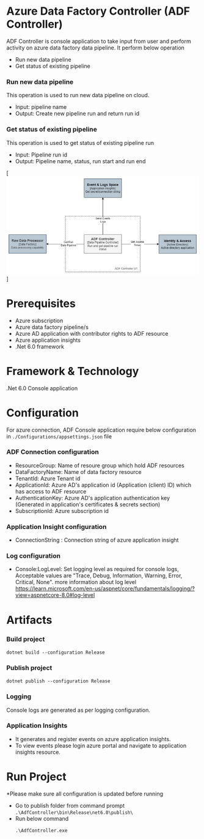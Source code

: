 ﻿# Azure Data Factory Controller (ADF Controller)

ADF Controller is console application to take input from user and perform activity on azure data factory data pipeline. It perform below operation

- Run new data pipeline
- Get status of existing pipeline

### Run new data pipeline

This operation is used to run new data pipeline on cloud.

- Input: pipeline name
- Output: Create new pipeline run and return run id

### Get status of existing pipeline

This operation is used to get status of existing pipeline run

- Input: Pipeline run id
- Output: Pipeline name, status, run start and run end

[![ADFController](./Documentation/image/ADFController.jpg)]

# Prerequisites

- Azure subscription
- Azure data factory pipeline/s
- Azure AD application with contributor rights to ADF resource
- Azure application insights
- .Net 6.0 framework

# Framework & Technology

.Net 6.0 Console application

# Configuration

For azure connection, ADF Console application require below configuration in `./Configurations/appsettings.json` file

### ADF Connection configuration

- ResourceGroup: Name of resoure group which hold ADF resources
- DataFactoryName: Name of data factory resource
- TenantId: Azure Tenant id
- ApplicationId: Azure AD's application id (Application (client) ID) which has access to ADF resource
- AuthenticationKey: Azure AD's application authentication key (Generated in application's certificates & secrets section)
- SubscriptionId: Azure subscription id

### Application Insight configuration

- ConnectionString : Connection string of azure application insight

### Log configuration

- Console:LogLevel: Set logging level as required for console logs, Acceptable values are "Trace, Debug, Information, Warning, Error, Critical, None".
  more information about log level https://learn.microsoft.com/en-us/aspnet/core/fundamentals/logging/?view=aspnetcore-8.0#log-level

# Artifacts

### Build project

```
dotnet build --configuration Release
```

### Publish project

```
dotnet publish --configuration Release
```

### Logging

Console logs are generated as per logging configuration.

### Application Insights

- It generates and register events on azure application insights.
- To view events please login azure portal and navigate to application insights resource.

# Run Project

\*Please make sure all configuration is updated before running

- Go to publish folder from command prompt `.\AdfController\bin\Release\net6.0\publish\`
- Run below command
  ```
  .\AdfController.exe
  ```
